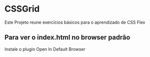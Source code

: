 # CSSGrid

Este Projeto reune exercicios básicos para o aprendizado de CSS Flex

## Para ver o index.html no browser padrão
Instale o plugin  Open In Default Browser